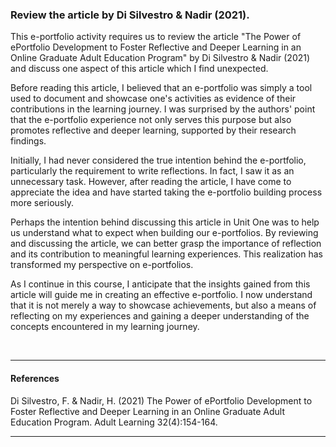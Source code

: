 ### Review the article by Di Silvestro & Nadir (2021). 

This e-portfolio activity requires us to review the article "The Power of ePortfolio Development to Foster Reflective and Deeper Learning in an Online Graduate Adult Education Program" by Di Silvestro & Nadir (2021) and discuss one aspect of this article which I find unexpected. 

Before reading this article, I believed that an e-portfolio was simply a tool used to document and showcase one's activities as evidence of their contributions in the learning journey. I was surprised by the authors' point that the e-portfolio experience not only serves this purpose but also promotes reflective and deeper learning, supported by their research findings.

Initially, I had never considered the true intention behind the e-portfolio, particularly the requirement to write reflections. In fact, I saw it as an unnecessary task. However, after reading the article, I have come to appreciate the idea and have started taking the e-portfolio building process more seriously.

Perhaps the intention behind discussing this article in Unit One was to help us understand what to expect when building our e-portfolios. By reviewing and discussing the article, we can better grasp the importance of reflection and its contribution to meaningful learning experiences. This realization has transformed my perspective on e-portfolios.

As I continue in this course, I anticipate that the insights gained from this article will guide me in creating an effective e-portfolio. I now understand that it is not merely a way to showcase achievements, but also a means of reflecting on my experiences and gaining a deeper understanding of the concepts encountered in my learning journey.

<br>

---

#### References
Di Silvestro, F. & Nadir, H. (2021) The Power of ePortfolio Development to Foster Reflective and Deeper Learning in an Online Graduate Adult Education Program. Adult Learning 32(4):154-164.

---

